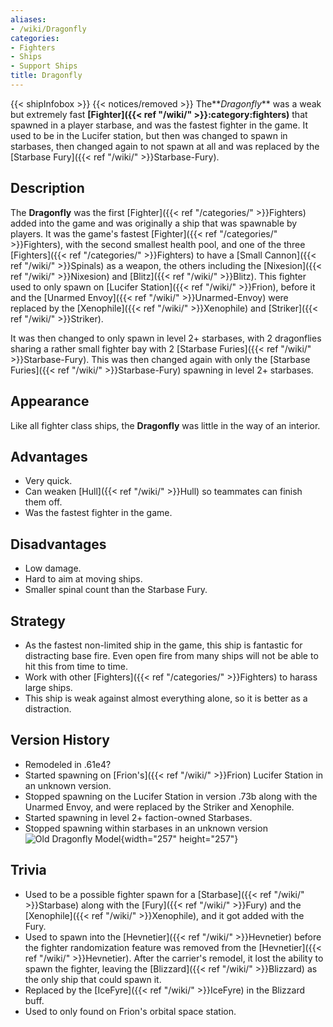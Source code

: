 ```yaml
---
aliases:
- /wiki/Dragonfly
categories:
- Fighters
- Ships
- Support Ships
title: Dragonfly
---
```


{{< shipInfobox >}} {{< notices/removed >}} The**_Dragonfly_** was a weak but extremely fast **[Fighter]({{< ref "/wiki/" >}}:category:fighters)** that spawned in a player starbase, and was the fastest fighter in the game. It used to be in the Lucifer station, but then was changed to spawn in starbases, then changed again to not spawn at all and was replaced by the [Starbase Fury]({{< ref "/wiki/" >}}Starbase-Fury). 

## Description

The **Dragonfly** was the first [Fighter]({{< ref "/categories/" >}}Fighters) added into the game and was originally a ship that was spawnable by players. It was the game's fastest [Fighter]({{< ref "/categories/" >}}Fighters), with the second smallest health pool, and one of the three [Fighters]({{< ref "/categories/" >}}Fighters) to have a [Small Cannon]({{< ref "/wiki/" >}}Spinals) as a weapon, the others including the [Nixesion]({{< ref "/wiki/" >}}Nixesion) and [Blitz]({{< ref "/wiki/" >}}Blitz). This fighter used to only spawn on [Lucifer Station]({{< ref "/wiki/" >}}Frion), before it and the [Unarmed Envoy]({{< ref "/wiki/" >}}Unarmed-Envoy) were replaced by the [Xenophile]({{< ref "/wiki/" >}}Xenophile) and [Striker]({{< ref "/wiki/" >}}Striker).

It was then changed to only spawn in level 2+ starbases, with 2 dragonflies sharing a rather small fighter bay with 2 [Starbase Furies]({{< ref "/wiki/" >}}Starbase-Fury). This was then changed again with only the [Starbase Furies]({{< ref "/wiki/" >}}Starbase-Fury) spawning in level 2+ starbases.

## Appearance

Like all fighter class ships, the **Dragonfly** was little in the way of an interior.

## Advantages

- Very quick.
- Can weaken [Hull]({{< ref "/wiki/" >}}Hull) so teammates can finish them off.
- Was the fastest fighter in the game.

## Disadvantages

- Low damage.
- Hard to aim at moving ships.
- Smaller spinal count than the Starbase Fury.

## Strategy

- As the fastest non-limited ship in the game, this ship is fantastic for distracting base fire. Even open fire from many ships will not be able to hit this from time to time.
- Work with other [Fighters]({{< ref "/categories/" >}}Fighters) to harass large ships.
- This ship is weak against almost everything alone, so it is better as a distraction.

## Version History 

- Remodeled in .61e4?
- Started spawning on [Frion's]({{< ref "/wiki/" >}}Frion) Lucifer Station in an unknown version.
- Stopped spawning on the Lucifer Station in version .73b along with the Unarmed Envoy, and were replaced by the Striker and Xenophile.
- Started spawning in level 2+ faction-owned Starbases.
- Stopped spawning within starbases in an unknown version![Old
Dragonfly Model](Dragonfly-0.png "Old Dragonfly Model"){width="257" height="257"}

## Trivia

- Used to be a possible fighter spawn for a [Starbase]({{< ref "/wiki/" >}}Starbase) along with the [Fury]({{< ref "/wiki/" >}}Fury) and the [Xenophile]({{< ref "/wiki/" >}}Xenophile), and it got added with the Fury.
- Used to spawn into the [Hevnetier]({{< ref "/wiki/" >}}Hevnetier) before the fighter randomization feature was removed from the [Hevnetier]({{< ref "/wiki/" >}}Hevnetier). After the carrier's remodel, it lost the ability to spawn the fighter, leaving the [Blizzard]({{< ref "/wiki/" >}}Blizzard) as the only ship that could spawn it.
- Replaced by the [IceFyre]({{< ref "/wiki/" >}}IceFyre) in the Blizzard buff.
- Used to only found on Frion's orbital space station.